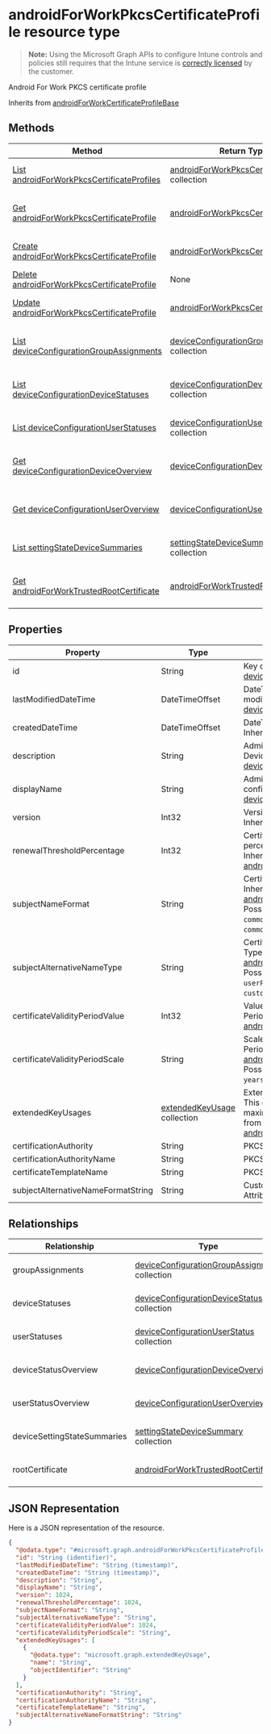 ﻿# androidForWorkPkcsCertificateProfile resource type

> **Note:** Using the Microsoft Graph APIs to configure Intune controls and policies still requires that the Intune service is [correctly licensed](https://go.microsoft.com/fwlink/?linkid=839381) by the customer.

Android For Work PKCS certificate profile

Inherits from [androidForWorkCertificateProfileBase](../resources/intune_deviceconfig_androidforworkcertificateprofilebase.md)

## Methods
|Method|Return Type|Description|
|---|---|---|
|[List androidForWorkPkcsCertificateProfiles](../api/intune_deviceconfig_androidforworkpkcscertificateprofile_list.md)|[androidForWorkPkcsCertificateProfile](../resources/intune_deviceconfig_androidforworkpkcscertificateprofile.md) collection|List properties and relationships of the [androidForWorkPkcsCertificateProfile](../resources/intune_deviceconfig_androidforworkpkcscertificateprofile.md) objects.|
|[Get androidForWorkPkcsCertificateProfile](../api/intune_deviceconfig_androidforworkpkcscertificateprofile_get.md)|[androidForWorkPkcsCertificateProfile](../resources/intune_deviceconfig_androidforworkpkcscertificateprofile.md)|Read properties and relationships of the [androidForWorkPkcsCertificateProfile](../resources/intune_deviceconfig_androidforworkpkcscertificateprofile.md) object.|
|[Create androidForWorkPkcsCertificateProfile](../api/intune_deviceconfig_androidforworkpkcscertificateprofile_create.md)|[androidForWorkPkcsCertificateProfile](../resources/intune_deviceconfig_androidforworkpkcscertificateprofile.md)|Create a new [androidForWorkPkcsCertificateProfile](../resources/intune_deviceconfig_androidforworkpkcscertificateprofile.md) object.|
|[Delete androidForWorkPkcsCertificateProfile](../api/intune_deviceconfig_androidforworkpkcscertificateprofile_delete.md)|None|Deletes a [androidForWorkPkcsCertificateProfile](../resources/intune_deviceconfig_androidforworkpkcscertificateprofile.md).|
|[Update androidForWorkPkcsCertificateProfile](../api/intune_deviceconfig_androidforworkpkcscertificateprofile_update.md)|[androidForWorkPkcsCertificateProfile](../resources/intune_deviceconfig_androidforworkpkcscertificateprofile.md)|Update the properties of a [androidForWorkPkcsCertificateProfile](../resources/intune_deviceconfig_androidforworkpkcscertificateprofile.md) object.|
|[List deviceConfigurationGroupAssignments](../api/intune_deviceconfig_androidforworkpkcscertificateprofile_list_deviceconfigurationgroupassignment.md)|[deviceConfigurationGroupAssignment](../resources/intune_deviceconfig_deviceconfigurationgroupassignment.md) collection|Get the deviceConfigurationGroupAssignments from the groupAssignments navigation property.|
|[List deviceConfigurationDeviceStatuses](../api/intune_deviceconfig_androidforworkpkcscertificateprofile_list_deviceconfigurationdevicestatus.md)|[deviceConfigurationDeviceStatus](../resources/intune_deviceconfig_deviceconfigurationdevicestatus.md) collection|Get the deviceConfigurationDeviceStatuses from the deviceStatuses navigation property.|
|[List deviceConfigurationUserStatuses](../api/intune_deviceconfig_androidforworkpkcscertificateprofile_list_deviceconfigurationuserstatus.md)|[deviceConfigurationUserStatus](../resources/intune_deviceconfig_deviceconfigurationuserstatus.md) collection|Get the deviceConfigurationUserStatuses from the userStatuses navigation property.|
|[Get deviceConfigurationDeviceOverview](../api/intune_deviceconfig_androidforworkpkcscertificateprofile_get_deviceconfigurationdeviceoverview.md)|[deviceConfigurationDeviceOverview](../resources/intune_deviceconfig_deviceconfigurationdeviceoverview.md)|Get the [deviceConfigurationDeviceOverview](../resources/intune_deviceconfig_deviceconfigurationdeviceoverview.md) from the deviceStatusOverview navigation property.|
|[Get deviceConfigurationUserOverview](../api/intune_deviceconfig_androidforworkpkcscertificateprofile_get_deviceconfigurationuseroverview.md)|[deviceConfigurationUserOverview](../resources/intune_deviceconfig_deviceconfigurationuseroverview.md)|Get the [deviceConfigurationUserOverview](../resources/intune_deviceconfig_deviceconfigurationuseroverview.md) from the userStatusOverview navigation property.|
|[List settingStateDeviceSummaries](../api/intune_deviceconfig_androidforworkpkcscertificateprofile_list_settingstatedevicesummary.md)|[settingStateDeviceSummary](../resources/intune_deviceconfig_settingstatedevicesummary.md) collection|Get the settingStateDeviceSummaries from the deviceSettingStateSummaries navigation property.|
|[Get androidForWorkTrustedRootCertificate](../api/intune_deviceconfig_androidforworkpkcscertificateprofile_get_androidforworktrustedrootcertificate.md)|[androidForWorkTrustedRootCertificate](../resources/intune_deviceconfig_androidforworktrustedrootcertificate.md)|Get the [androidForWorkTrustedRootCertificate](../resources/intune_deviceconfig_androidforworktrustedrootcertificate.md) from the rootCertificate navigation property.|

## Properties
|Property|Type|Description|
|---|---|---|
|id|String|Key of the entity. Inherited from [deviceConfiguration](../resources/intune_deviceconfig_deviceconfiguration.md)|
|lastModifiedDateTime|DateTimeOffset|DateTime the object was last modified. Inherited from [deviceConfiguration](../resources/intune_deviceconfig_deviceconfiguration.md)|
|createdDateTime|DateTimeOffset|DateTime the object was created. Inherited from [deviceConfiguration](../resources/intune_deviceconfig_deviceconfiguration.md)|
|description|String|Admin provided description of the Device Configuration. Inherited from [deviceConfiguration](../resources/intune_deviceconfig_deviceconfiguration.md)|
|displayName|String|Admin provided name of the device configuration. Inherited from [deviceConfiguration](../resources/intune_deviceconfig_deviceconfiguration.md)|
|version|Int32|Version of the device configuration. Inherited from [deviceConfiguration](../resources/intune_deviceconfig_deviceconfiguration.md)|
|renewalThresholdPercentage|Int32|Certificate renewal threshold percentage. Valid values 1 to 99 Inherited from [androidForWorkCertificateProfileBase](../resources/intune_deviceconfig_androidforworkcertificateprofilebase.md)|
|subjectNameFormat|String|Certificate Subject Name Format. Inherited from [androidForWorkCertificateProfileBase](../resources/intune_deviceconfig_androidforworkcertificateprofilebase.md) Possible values are: `commonName`, `commonNameIncludingEmail`, `commonNameAsEmail`, `custom`.|
|subjectAlternativeNameType|String|Certificate Subject Alternative Name Type. Inherited from [androidForWorkCertificateProfileBase](../resources/intune_deviceconfig_androidforworkcertificateprofilebase.md) Possible values are: `emailAddress`, `userPrincipalName`, `customAzureADAttribute`.|
|certificateValidityPeriodValue|Int32|Value for the Certificate Validity Period. Inherited from [androidForWorkCertificateProfileBase](../resources/intune_deviceconfig_androidforworkcertificateprofilebase.md)|
|certificateValidityPeriodScale|String|Scale for the Certificate Validity Period. Inherited from [androidForWorkCertificateProfileBase](../resources/intune_deviceconfig_androidforworkcertificateprofilebase.md) Possible values are: `days`, `months`, `years`.|
|extendedKeyUsages|[extendedKeyUsage](../resources/intune_deviceconfig_extendedkeyusage.md) collection|Extended Key Usage (EKU) settings. This collection can contain a maximum of 500 elements. Inherited from [androidForWorkCertificateProfileBase](../resources/intune_deviceconfig_androidforworkcertificateprofilebase.md)|
|certificationAuthority|String|PKCS Certification Authority|
|certificationAuthorityName|String|PKCS Certification Authority Name|
|certificateTemplateName|String|PKCS Certificate Template Name|
|subjectAlternativeNameFormatString|String|Custom String that defines the AAD Attribute.|

## Relationships
|Relationship|Type|Description|
|---|---|---|
|groupAssignments|[deviceConfigurationGroupAssignment](../resources/intune_deviceconfig_deviceconfigurationgroupassignment.md) collection|The list of group assignments for the device configuration profile. Inherited from [deviceConfiguration](../resources/intune_deviceconfig_deviceconfiguration.md)|
|deviceStatuses|[deviceConfigurationDeviceStatus](../resources/intune_deviceconfig_deviceconfigurationdevicestatus.md) collection|Device configuration installation stauts by device. Inherited from [deviceConfiguration](../resources/intune_deviceconfig_deviceconfiguration.md)|
|userStatuses|[deviceConfigurationUserStatus](../resources/intune_deviceconfig_deviceconfigurationuserstatus.md) collection|Device configuration installation stauts by user. Inherited from [deviceConfiguration](../resources/intune_deviceconfig_deviceconfiguration.md)|
|deviceStatusOverview|[deviceConfigurationDeviceOverview](../resources/intune_deviceconfig_deviceconfigurationdeviceoverview.md)|Device Configuration devices status overview Inherited from [deviceConfiguration](../resources/intune_deviceconfig_deviceconfiguration.md)|
|userStatusOverview|[deviceConfigurationUserOverview](../resources/intune_deviceconfig_deviceconfigurationuseroverview.md)|Device Configuration users status overview Inherited from [deviceConfiguration](../resources/intune_deviceconfig_deviceconfiguration.md)|
|deviceSettingStateSummaries|[settingStateDeviceSummary](../resources/intune_deviceconfig_settingstatedevicesummary.md) collection|Device Configuration Setting State Device Summary Inherited from [deviceConfiguration](../resources/intune_deviceconfig_deviceconfiguration.md)|
|rootCertificate|[androidForWorkTrustedRootCertificate](../resources/intune_deviceconfig_androidforworktrustedrootcertificate.md)|Trusted Root Certificate. Inherited from [androidForWorkCertificateProfileBase](../resources/intune_deviceconfig_androidforworkcertificateprofilebase.md)|

## JSON Representation
Here is a JSON representation of the resource.
<!-- {
  "blockType": "resource",
  "keyProperty": "id",
  "@odata.type": "microsoft.graph.androidForWorkPkcsCertificateProfile"
}
-->
```json
{
  "@odata.type": "#microsoft.graph.androidForWorkPkcsCertificateProfile",
  "id": "String (identifier)",
  "lastModifiedDateTime": "String (timestamp)",
  "createdDateTime": "String (timestamp)",
  "description": "String",
  "displayName": "String",
  "version": 1024,
  "renewalThresholdPercentage": 1024,
  "subjectNameFormat": "String",
  "subjectAlternativeNameType": "String",
  "certificateValidityPeriodValue": 1024,
  "certificateValidityPeriodScale": "String",
  "extendedKeyUsages": [
    {
      "@odata.type": "microsoft.graph.extendedKeyUsage",
      "name": "String",
      "objectIdentifier": "String"
    }
  ],
  "certificationAuthority": "String",
  "certificationAuthorityName": "String",
  "certificateTemplateName": "String",
  "subjectAlternativeNameFormatString": "String"
}
```



